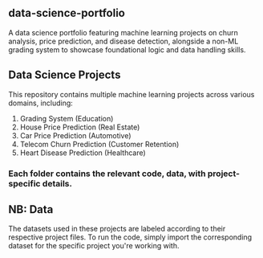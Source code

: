 ## data-science-portfolio
A data science portfolio featuring machine learning projects on churn analysis, price prediction, and disease detection, alongside a non-ML grading system to showcase foundational logic and data handling skills.

## Data Science Projects
This repository contains multiple machine learning projects across various domains, including:
1. Grading System (Education)
2. House Price Prediction (Real Estate)
3. Car Price Prediction (Automotive)
4. Telecom Churn Prediction (Customer Retention)
5. Heart Disease Prediction (Healthcare)
### Each folder contains the relevant code, data, with project-specific details.

## NB: Data
The datasets used in these projects are labeled according to their respective project files.
To run the code, simply import the corresponding dataset for the specific project you're working with.
